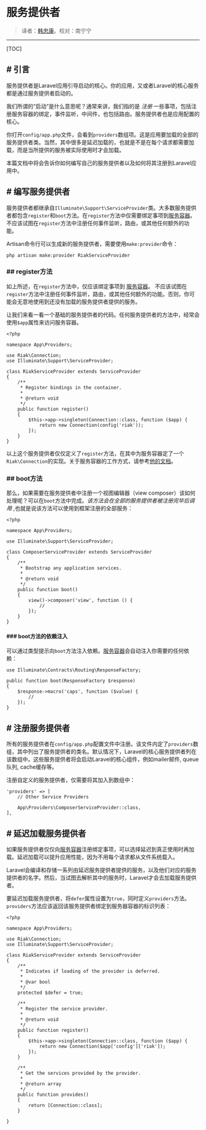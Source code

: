 # 服务提供者
 
> 译者：[韩忠康](http://hellokang.net)。校对：南宁宁

---

[TOC]

## # 引言
服务提供者是Laravel应用引导启动的核心。你的应用，又或者Laravel的核心服务都是通过服务提供者启动的。

我们所谓的“启动”是什么意思呢？通常来讲，我们指的是 *注册* 一些事项，包括注册服务容器的绑定，事件监听，中间件，也包括路由。服务提供者也是应用配置的核心。

你打开`config/app.php`文件，会看到`providers`数组项。这是应用要加载的全部的服务提供者类。当然，其中很多是延迟加载的，也就是不是在每个请求都需要加载，而是当所提供的服务被实际使用时才会加载。

本篇文档中将会告诉你如何编写自己的服务提供者以及如何将其注册到Laravel应用中。

## # 编写服务提供者
服务提供者都继承自`Illuminate\Support\ServiceProvider`类。大多数服务提供者都包含`register`和`boot`方法。在`register`方法中仅需要绑定事项到[服务容器](service-container)。不应该试图在`register`方法中注册任何事件监听，路由，或其他任何额外的功能。

Artisan命令行可以生成新的服务提供者，需要使用`make:provider`命令：

    php artisan make:provider RiakServiceProvider

### ## register方法
如上所述，在`register`方法中，仅应该绑定事项到 [服务容器](service-container)。 不应该试图在`register`方法中注册任何事件监听，路由，或其他任何额外的功能。否则，你可能会无意地使用到还没有加载的服务提供者提供的服务。

让我们来看一看一个基础的服务提供者的代码。任何服务提供者的方法中，经常会使用`$app`属性来访问服务容器。

    <?php

    namespace App\Providers;

    use Riak\Connection;
    use Illuminate\Support\ServiceProvider;

    class RiakServiceProvider extends ServiceProvider
    {
        /**
         * Register bindings in the container.
         *
         * @return void
         */
        public function register()
        {
            $this->app->singleton(Connection::class, function ($app) {
                return new Connection(config('riak'));
            });
        }
    }

以上这个服务提供者仅仅定义了`register`方法，在其中为服务容器定了一个`Riak\Connection`的实现。关于服务容器的工作方式，请参考[他的文档](service-container)。

### ## boot方法
那么，如果需要在服务提供者中注册一个视图编辑器（view composer）该如何处理呢？可以在`boot`方法中完成。*该方法会在全部的服务提供者被注册完毕后调用* ,也就是说该方法可以使用到框架注册的全部服务：

    <?php

    namespace App\Providers;

    use Illuminate\Support\ServiceProvider;

    class ComposerServiceProvider extends ServiceProvider
    {
        /**
         * Bootstrap any application services.
         *
         * @return void
         */
        public function boot()
        {
            view()->composer('view', function () {
                //
            });
        }
    }

#### ### boot方法的依赖注入
可以通过类型提示向`boot`方法注入依赖。[服务容器](service-container)会自动注入你需要的任何依赖：

    use Illuminate\Contracts\Routing\ResponseFactory;

    public function boot(ResponseFactory $response)
    {
        $response->macro('caps', function ($value) {
            //
        });
    }

## # 注册服务提供者
所有的服务提供者在`config/app.php`配置文件中注册。该文件内定了`providers`数组，其中列出了服务提供者的类名。默认情况下，Laravel的核心服务提供者列在该数组中。这些服务提供者将会启动Laravel的核心组件，例如mailer邮件, queue队列, cache缓存等。

注册自定义的服务提供者，仅需要将其加入到数组中：

    'providers' => [
        // Other Service Providers

        App\Providers\ComposerServiceProvider::class,
    ],


## # 延迟加载服务提供者
如果服务提供者仅仅向[服务容器](service-container)注册绑定事项，可以选择延迟到真正使用时再加载。延迟加载可以提升应用性能，因为不用每个请求都从文件系统载入。

Laravel会编译和存储一系列由延迟服务提供者提供的服务，以及他们对应的服务提供者的名字。然后，当试图去解析其中的服务时，Laravel才会去加载服务提供者。

要延迟加载服务提供者，将`defer`属性设置为`true`，同时定义`providers`方法。`providers`方法应该返回该服务提供者绑定到服务器容器的标识列表：
   
    <?php

    namespace App\Providers;

    use Riak\Connection;
    use Illuminate\Support\ServiceProvider;

    class RiakServiceProvider extends ServiceProvider
    {
        /**
         * Indicates if loading of the provider is deferred.
         *
         * @var bool
         */
        protected $defer = true;

        /**
         * Register the service provider.
         *
         * @return void
         */
        public function register()
        {
            $this->app->singleton(Connection::class, function ($app) {
                return new Connection($app['config']['riak']);
            });
        }

        /**
         * Get the services provided by the provider.
         *
         * @return array
         */
        public function provides()
        {
            return [Connection::class];
        }

    } 